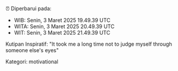 ⏰ Diperbarui pada:
- WIB: Senin, 3 Maret 2025 19.49.39 UTC
- WITA: Senin, 3 Maret 2025 20.49.39 UTC
- WIT: Senin, 3 Maret 2025 21.49.39 UTC

Kutipan Inspiratif:
"It took me a long time not to judge myself through someone else's eyes"


Kategori: motivational

